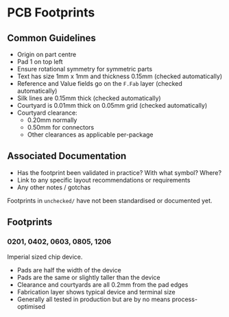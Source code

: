 # PCB Footprints

## Common Guidelines
* Origin on part centre
* Pad 1 on top left
* Ensure rotational symmetry for symmetric parts
* Text has size 1mm x 1mm and thickness 0.15mm (checked automatically)
* Reference and Value fields go on the `F.Fab` layer (checked automatically)
* Silk lines are 0.15mm thick (checked automatically)
* Courtyard is 0.01mm thick on 0.05mm grid (checked automatically)
* Courtyard clearance:
    * 0.20mm normally
    * 0.50mm for connectors
    * Other clearances as applicable per-package

## Associated Documentation
* Has the footprint been validated in practice? With what symbol? Where?
* Link to any specific layout recommendations or requirements
* Any other notes / gotchas

Footprints in `unchecked/` have not been standardised or documented yet.

## Footprints

### 0201, 0402, 0603, 0805, 1206

Imperial sized chip device.

 * Pads are half the width of the device
 * Pads are the same or slightly taller than the device
 * Clearance and courtyards are all 0.2mm from the pad edges
 * Fabrication layer shows typical device and terminal size
 * Generally all tested in production but are by no means process-optimised
